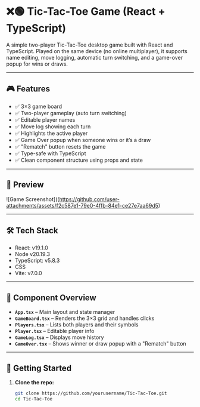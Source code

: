 # ❌🟢 Tic-Tac-Toe Game (React + TypeScript)

A simple two-player Tic-Tac-Toe desktop game built with React and TypeScript. Played on the same device (no online multiplayer), it supports name editing, move logging, automatic turn switching, and a game-over popup for wins or draws.

---

## 🎮 Features

- ✅ 3×3 game board
- ✅ Two-player gameplay (auto turn switching)
- ✅ Editable player names
- ✅ Move log showing each turn
- ✅ Highlights the active player
- ✅ Game Over popup when someone wins or it’s a draw
- ✅ "Rematch" button resets the game
- ✅ Type-safe with TypeScript
- ✅ Clean component structure using props and state

---

## 📸 Preview

![Game Screenshot]((https://github.com/user-attachments/assets/f2c587e1-79e0-4ffb-84e1-ce27e7aa69d5)

---

## 🛠 Tech Stack

- React: v19.1.0
- Node v20.19.3
- TypeScript: v5.8.3
- CSS
- Vite: v7.0.0

---

## 🧱 Component Overview

- **`App.tsx`** – Main layout and state manager
- **`GameBoard.tsx`** – Renders the 3×3 grid and handles clicks
- **`Players.tsx`** – Lists both players and their symbols
- **`Player.tsx`** – Editable player info
- **`GameLog.tsx`** – Displays move history
- **`GameOver.tsx`** – Shows winner or draw popup with a "Rematch" button

---

## 🚀 Getting Started

1. **Clone the repo:**
   ```bash
   git clone https://github.com/yourusername/Tic-Tac-Toe.git
   cd Tic-Tac-Toe

